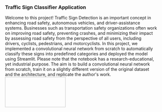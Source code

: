 ### Traffic Sign Classifier Application

Welcome to this project! Traffic Sign Detection is an important concept in enhancing road safety, autonomous vehicles, and driver-assistance systems. Businesses such as transportation safety organizations often work on improving road safety, preventing crashes, and minimizing their impact by assessing road safety from the perspective of all users, including drivers, cyclists, pedestrians, and motorcyclists. In this project, we implemented a convolutional neural network from scratch to automatically classify these signs into predefined categories and deployed the model using Streamlit. Please note that the notebook has a research-educational, yet industrial purpose. The aim is to build a convolutional neural network from scratch, train it on a slightly different version of the original dataset and the architecture, and replicate the author's work.
<img href='https://www.pacts.org.uk/wp-content/uploads/Safe-System-2023-New-01.png' width='200' height='100'></img>
